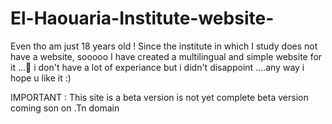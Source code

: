 # El-Haouaria-Institute-website-
Even tho am just 18 years old ! Since the institute in which I study does not have a website, sooooo I have created a multilingual and simple  website for it ...
ُi don't have a lot of experiance but i didn't disappoint ....any way i hope u like it :)  

IMPORTANT : This site is a beta version is not yet complete 
beta version coming son on .Tn domain

